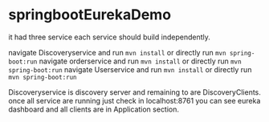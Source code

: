 # springbootEurekaDemo

it had three service each service should build independently.

navigate Discoveryservice and run `mvn install` or directly run `mvn spring-boot:run`
navigate orderservice and run `mvn install` or directly run `mvn spring-boot:run`
navigate Userservice and run `mvn install` or directly run `mvn spring-boot:run`

Discoveryservice is discovery server and remaining to are DiscoveryClients.
once all service are running just check in localhost:8761 you can see eureka dashboard and all clients are in Application section.
